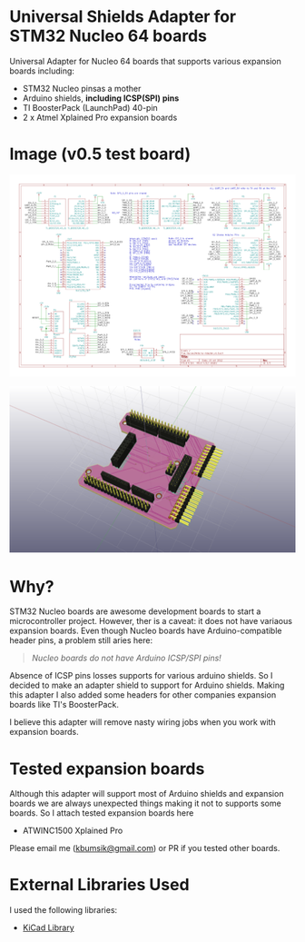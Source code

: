 Universal Shields Adapter for STM32 Nucleo 64 boards
====================================================

Universal Adapter for Nucleo 64 boards that supports various expansion boards
including:

* STM32 Nucleo pinsas a mother
* Arduino shields, **including ICSP(SPI) pins**
* TI BoosterPack (LaunchPad) 40-pin
* 2 x Atmel Xplained Pro expansion boards

Image (v0.5 test board)
=======================
![schematic](Nucleo2Arduino-Adapter_v0.5_schematic.png "Schematic")

![3D_model](Nucleo2Arduino-Adapter_v0.5_3DModel.png "3D Model")

Why?
====

STM32 Nucleo boards are awesome development boards to start a microcontroller
project. However, ther is a caveat: it does not have variaous expansion boards.
Even though Nucleo boards have Arduino-compatible header pins, a problem still
aries here:

> *Nucleo boards do not have Arduino ICSP/SPI pins!*

Absence of ICSP pins losses supports for various arduino shields. So I decided
to make an adapter shield to support for Arduino shields. Making this adapter I
also added some headers for other companies expansion boards like TI's BoosterPack.

I believe this adapter will remove nasty wiring jobs when you work with expansion boards.

Tested expansion boards
=======================
Although this adapter will support most of Arduino shields and expansion boards
we are always unexpected things making it not to supports some boards. So I attach
tested expansion boards here

* ATWINC1500 Xplained Pro

Please email me (kbumsik@gmail.com) or PR if you tested other boards.

External Libraries Used
=======================
I used the following libraries:

* [KiCad Library](https://github.com/KiCad/kicad-library/tree/master/template)
